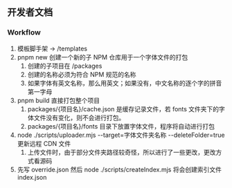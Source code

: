 ## 开发者文档

### Workflow

1. 模板脚手架 -> /templates
2. pnpm new 创建一个新的子 NPM 仓库用于一个字体文件的打包
    1. 创建的子项目在 /packages
    2. 创建的名称必须为符合 NPM 规范的名称
    3. 如果字体有英文名称，那么用英文；如果没有，中文名称的逐个字的拼音第一字母
3. pnpm build 直接打包整个项目
    1. packages/{项目名}/cache.json 是缓存记录文件，若 fonts 文件夹下的字体文件没有变化，则不会进行打包。
    2. packages/{项目名}/fonts 目录下放置字体文件，程序将自动进行打包
4. node ./scripts/uploader.mjs --target=字体文件夹名称 --deleteFolder=true 更新远程 CDN 文件
    1. 上传文件时，由于部分文件夹路径较奇怪，所以进行了一些更改，更改方式看源码
5. 先写 override.json 然后 node ./scripts/createIndex.mjs 将会创建索引文件 index.json
